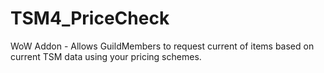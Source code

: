 # TSM4_PriceCheck
 WoW Addon - Allows GuildMembers to request current of items based on current TSM data using your pricing schemes.

